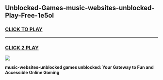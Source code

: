
## Unblocked-Games-music-websites-unblocked-Play-Free-1e5ol
<h3>
<a href="https://premium76.site?title=music-websites-unblocked&ref=10A">CLICK TO PLAY</a></h3>
<hr>

<h3>
<a href="https://premium76.site?title=music-websites-unblocked&ref=10A">CLICK 2 PLAY</a>
  
</h3>

<a href="https://premium76.site?title=music-websites-unblocked&ref=10A"><img src="https://clearcache.store/games.png"></a>


**music-websites-unblocked games unblocked: Your Gateway to Fun and Accessible Online Gaming**

